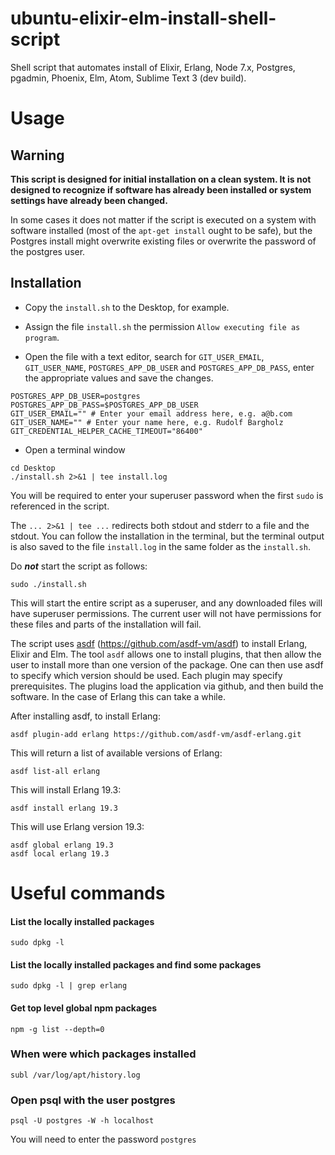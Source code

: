# ubuntu-elixir-elm-install-shell-script
Shell script that automates install of Elixir, Erlang, Node 7.x, Postgres, pgadmin, Phoenix, Elm, Atom, Sublime Text 3 (dev build).

# Usage

## Warning

**This script is designed for initial installation on a clean system. It is not designed to recognize if software has already been installed or system settings have already been changed.**

In some cases it does not matter if the script is executed on a system with software installed (most of the `apt-get install` ought to be safe), but the Postgres install might overwrite existing files or overwrite the password of the postgres user.

## Installation

- Copy the `install.sh` to the Desktop, for example.

- Assign the file `install.sh` the permission `Allow executing file as program`.

- Open the file with a text editor, search for `GIT_USER_EMAIL`, `GIT_USER_NAME`, `POSTGRES_APP_DB_USER` and `POSTGRES_APP_DB_PASS`, enter the appropriate values and save the changes.

```Shell
POSTGRES_APP_DB_USER=postgres
POSTGRES_APP_DB_PASS=$POSTGRES_APP_DB_USER
GIT_USER_EMAIL="" # Enter your email address here, e.g. a@b.com
GIT_USER_NAME="" # Enter your name here, e.g. Rudolf Bargholz
GIT_CREDENTIAL_HELPER_CACHE_TIMEOUT="86400"
```

- Open a terminal window
```Shell
cd Desktop
./install.sh 2>&1 | tee install.log
```

You will be required to enter your superuser password when the first `sudo` is referenced in the script.

The `... 2>&1 | tee ...` redirects both stdout and stderr to a file and the stdout. You can follow the installation in the terminal, but the terminal output is also saved to the file `install.log` in the same folder as the `install.sh`.

Do _**not**_ start the script as follows:

```Shell
sudo ./install.sh
```

This will start the entire script as a superuser, and any downloaded files will have superuser permissions. The current user will not have permissions for these files and parts of the installation will fail.

The script uses [asdf](https://github.com/asdf-vm/asdf) (https://github.com/asdf-vm/asdf) to install Erlang, Elixir and Elm. The tool `asdf` allows one to install plugins, that then allow the user to install more than one version of the package. One can then use asdf to specify which version should be used. Each plugin may specify prerequisites. The plugins load the application via github, and then build the software. In the case of Erlang this can take a while.

After installing asdf, to install Erlang:

```Shell
asdf plugin-add erlang https://github.com/asdf-vm/asdf-erlang.git
```

This will return a list of available versions of Erlang:

```Shell
asdf list-all erlang
```

This will install Erlang 19.3:

```Shell
asdf install erlang 19.3
```

This will use Erlang version 19.3:

```Shell
asdf global erlang 19.3
asdf local erlang 19.3
```

# Useful commands

#### List the locally installed packages

```Shell
sudo dpkg -l
```

#### List the locally installed packages and find some packages

```Shell
sudo dpkg -l | grep erlang
```

#### Get top level global npm packages

```Shell
npm -g list --depth=0
```

### When were which packages installed

```Shell
subl /var/log/apt/history.log
```

### Open psql with the user postgres

```Shell
psql -U postgres -W -h localhost
```

You will need to enter the password `postgres`